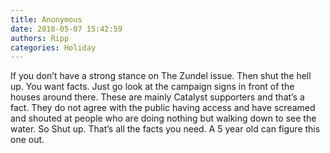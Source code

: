 ```yaml
---
title: Anonymous
date: 2018-05-07 15:42:59
authors: Ripp
categories: Holiday
---
```


 If you don’t have a strong stance on The Zundel issue. Then shut the hell up. You want facts. Just go look at the campaign signs in front of the houses around there. These are mainly Catalyst supporters and that’s a fact. They do not agree with the public having access and have screamed and shouted at people who are doing nothing but walking down to see the water. So Shut up. That’s all the facts you need. A 5 year old can figure this one out.